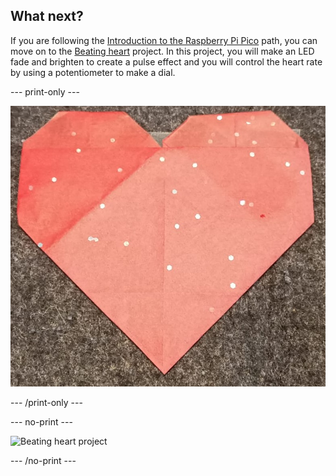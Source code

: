 ## What next?

If you are following the [Introduction to the Raspberry Pi Pico](https://projects.raspberrypi.org/en/raspberrypi/pico-intro) path, you can move on to the [Beating heart](https://projects.raspberrypi.org/en/projects/beating-heart) project. In this project, you will make an LED fade and brighten to create a pulse effect and you will control the heart rate by using a potentiometer to make a dial.

--- print-only ---

![Beating heart project](images/heart.png)

--- /print-only ---

--- no-print ---

![Beating heart project](images/heartbeat.gif)

--- /no-print ---

